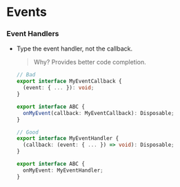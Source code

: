 # Events


### Event Handlers
- Type the event handler, not the callback.

  > Why? Provides better code completion.

  ```ts
  // Bad
  export interface MyEventCallback {
    (event: { ... }): void;
  }

  export interface ABC {
    onMyEvent(callback: MyEventCallback): Disposable;
  }

  // Good
  export interface MyEventHandler {
    (callback: (event: { ... }) => void): Disposable;
  }

  export interface ABC {
    onMyEvent: MyEventHandler;
  }
  ```
